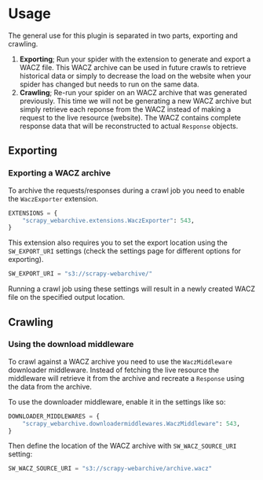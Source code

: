 # Usage

The general use for this plugin is separated in two parts, exporting and crawling.

1. **Exporting**; Run your spider with the extension to generate and export a WACZ file. This WACZ archive can be used in future crawls to retrieve historical data or simply to decrease the load on the website when your spider has changed but needs to run on the same data.
2. **Crawling**; Re-run your spider on an WACZ archive that was generated previously. This time we will not be generating a new WACZ archive but simply retrieve each reponse from the WACZ instead of making a request to the live resource (website). The WACZ contains complete response data that will be reconstructed to actual `Response` objects.

## Exporting

### Exporting a WACZ archive

To archive the requests/responses during a crawl job you need to enable the `WaczExporter` extension. 

``` py title="settings.py"
EXTENSIONS = {
    "scrapy_webarchive.extensions.WaczExporter": 543,
}
```

This extension also requires you to set the export location using the `SW_EXPORT_URI` settings (check the settings page for different options for exporting).

``` py title="settings.py"
SW_EXPORT_URI = "s3://scrapy-webarchive/"
```

Running a crawl job using these settings will result in a newly created WACZ file on the specified output location.

## Crawling

### Using the download middleware

To crawl against a WACZ archive you need to use the `WaczMiddleware` downloader middleware. Instead of fetching the live resource the middleware will retrieve it from the archive and recreate a `Response` using the data from the archive.

To use the downloader middleware, enable it in the settings like so:

``` py title="settings.py"
DOWNLOADER_MIDDLEWARES = {
    "scrapy_webarchive.downloadermiddlewares.WaczMiddleware": 543,
}
```

Then define the location of the WACZ archive with `SW_WACZ_SOURCE_URI` setting:

``` py title="settings.py"
SW_WACZ_SOURCE_URI = "s3://scrapy-webarchive/archive.wacz"
```
